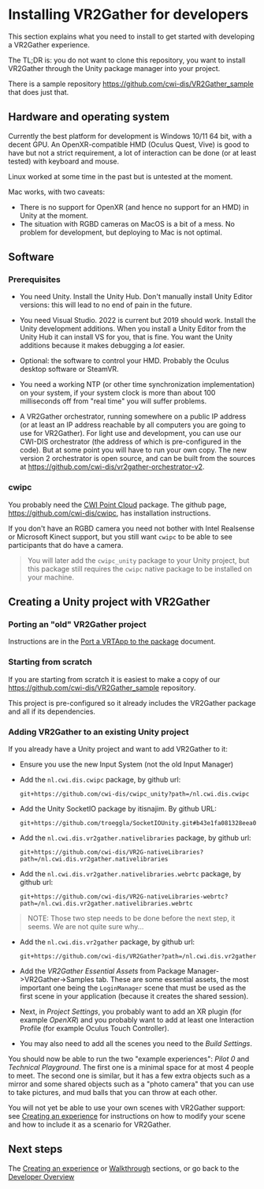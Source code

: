 # Installing VR2Gather for developers

This section explains what you need to install to get started with developing a VR2Gather experience.

The TL;DR is: you do not want to clone this repository, you want to install VR2Gather through the Unity package manager into your project.

There is a sample repository <https://github.com/cwi-dis/VR2Gather_sample> that does just that.

## Hardware and operating system

Currently the best platform for development is Windows 10/11 64 bit, with a decent GPU. An OpenXR-compatible HMD (Oculus Quest, Vive) is good to have but not a strict requirement, a lot of interaction can be done (or at least tested) with keyboard and mouse.

Linux worked at some time in the past but is untested at the moment.

Mac works, with two caveats:

- There is no support for OpenXR (and hence no support for an HMD) in Unity at the moment.
- The situation with RGBD cameras on MacOS is a bit of a mess. No problem for development, but deploying to Mac is not optimal.

## Software

### Prerequisites

- You need Unity. Install the Unity Hub. Don't manually install Unity Editor versions: this will lead to no end of pain in the future.

- You need Visual Studio. 2022 is current but 2019 should work. Install the Unity development additions. When you install a Unity Editor from the Unity Hub it can install VS for you, that is fine. You want the Unity additions because it makes debugging a _lot_ easier.

- Optional: the software to control your HMD. Probably the Oculus desktop software or SteamVR. 

- You need a working NTP (or other time synchronization implementation) on your system, if your system clock is more than about 100 milliseconds off from "real time" you will suffer problems.


- A VR2Gather orchestrator, running somewhere on a public IP address (or at least an IP address reachable by all computers you are going to use for VR2Gather). For light use and development, you can use our CWI-DIS orchestrator (the address of which is pre-configured in the code). But at some point you will have to run your own copy. The new version 2 orchestrator is open source, and can be built from the sources at <https://github.com/cwi-dis/vr2gather-orchestrator-v2>.

### cwipc

You probably need the [CWI Point Cloud](https://github.com/cwi-dis/cwipc) package. The github page, <https://github.com/cwi-dis/cwipc>, has installation instructions. 

If you don't have an RGBD camera you need not bother with Intel Realsense or Microsoft Kinect support, but you still want `cwipc` to be able to see participants that do have a camera.

> You will later add the `cwipc_unity` package to your Unity project, but this package still requires the `cwipc` native package to be installed on your machine.

## Creating a Unity project with VR2Gather

### Porting an "old" VR2Gather project

Instructions are in the [Port a VRTApp to the package](31-port-to-package.md) document.

### Starting from scratch

If you are starting from scratch it is easiest to make a copy of our <https://github.com/cwi-dis/VR2Gather_sample> repository.

This project is pre-configured so it already includes the VR2Gather package and all if its dependencies.

### Adding VR2Gather to an existing Unity project

If you already have a Unity project and want to add VR2Gather to it:

- Ensure you use the new Input System (not the old Input Manager)
- Add the `nl.cwi.dis.cwipc` package, by github url:

  ```
  git+https://github.com/cwi-dis/cwipc_unity?path=/nl.cwi.dis.cwipc
  ```
- Add the Unity SocketIO package by itisnajim. By github URL:
  
  ```
  git+https://github.com/troeggla/SocketIOUnity.git#b43e1fa081328eea08f8a7c05c54eba14c97ae22
  ```
  
- Add the `nl.cwi.dis.vr2gather.nativelibraries` package, by github url:
 
  ```
  git+https://github.com/cwi-dis/VR2G-nativeLibraries?path=/nl.cwi.dis.vr2gather.nativelibraries
  ```
- Add the `nl.cwi.dis.vr2gather.nativelibraries.webrtc` package, by github url:
 
  ```
  git+https://github.com/cwi-dis/VR2G-nativeLibraries-webrtc?path=/nl.cwi.dis.vr2gather.nativelibraries.webrtc
  ```
  
> NOTE: Those two step needs to be done before the next step, it seems. We are not quite sure why...
  
- Add the `nl.cwi.dis.vr2gather` package, by github url:

  ```
  git+https://github.com/cwi-dis/VR2Gather?path=/nl.cwi.dis.vr2gather
  ```
- Add the _VR2Gather Essential Assets_ from Package Manager->VR2Gather->Samples tab. These are some essential assets, the most important one being the `LoginManager` scene that must be used as the first scene in your application (because it creates the shared session).

- Next, in _Project Settings_, you probably want to add an XR plugin (for example _OpenXR_) and you probably want to add at least one Interaction Profile (for example Oculus Touch Controller).

- You may also need to add all the scenes you need to the _Build Settings_.

You should now be able to run the two "example experiences": _Pilot 0_ and _Technical Playground_. The first one is a minimal space for at most 4 people to meet. The second one is similar, but it has a few extra objects such as a mirror and some shared objects such as a "photo camera" that you can use to take pictures, and mud balls that you can throw at each other.

You will not yet be able to use your own scenes with VR2Gather support: see [Creating an experience](10-createnew.md) for instructions on how to modify your scene and how to include it as a scenario for VR2Gather.


## Next steps

The [Creating an experience](10-createnew.md) or [Walkthrough](03-walkthrough.md) sections, or go back to the [Developer Overview](01-overview.md)
